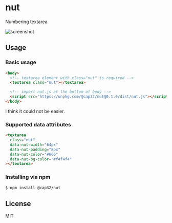 # nut

Numbering textarea

![screenshot](/.github/screenshot.gif)

## Usage

### Basic usage

```html
<body>
  <!-- textarea element with class="nut" is required -->
  <textarea class="nut"></textarea>

  <!-- import nut.js at the bottom of body -->
  <script src="https://unpkg.com/@cap32/nut@0.1.0/dist/nut.js"></script>
</body>
```

I think it could not be easier.

### Supported data attributes

```html
<textarea
  class="nut"
  data-nut-width="64px"
  data-nut-padding="8px"
  data-nut-color="#666"
  data-nut-bg-color="#f4f4f4"
></textarea>
```

### Installing via npm

```bash
$ npm install @cap32/nut
```

## License

MIT
